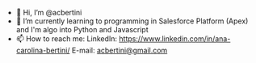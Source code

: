 - 👋 Hi, I’m @acbertini
- 🌱 I’m currently learning to programming in Salesforce Platform (Apex) and I'm algo into Python and Javascript
- 📫 How to reach me:
    LinkedIn: https://www.linkedin.com/in/ana-carolina-bertini/
    E-mail: acbertini@gmail.com

<!---
acbertini/acbertini is a ✨ special ✨ repository because its `README.md` (this file) appears on your GitHub profile.
You can click the Preview link to take a look at your changes.
--->
